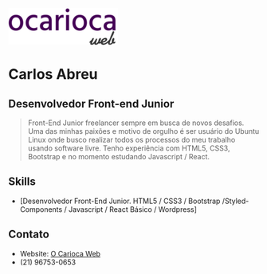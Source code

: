 
![Logo](https://github.com/ocariocawebdesign/ocariocawebdesign/blob/main/src/components/Header/img/logo.png)


# Carlos Abreu
## Desenvolvedor Front-end Junior

> Front-End Junior freelancer sempre em busca de novos desafios. Uma das minhas paixões e motivo de orgulho é ser usuário do Ubuntu Linux onde busco realizar todos os processos do meu trabalho usando software livre.
Tenho experiência com HTML5, CSS3, Bootstrap e no momento estudando Javascript / React.

## Skills


- [Desenvolvedor Front-End Junior. HTML5 / CSS3 / Bootstrap /Styled-Components / Javascript / React Básico / Wordpress]

## Contato

- Website: [O Carioca Web](https://ocariocaweb.gatsbyjs.io/)
- (21) 96753-0653





  
